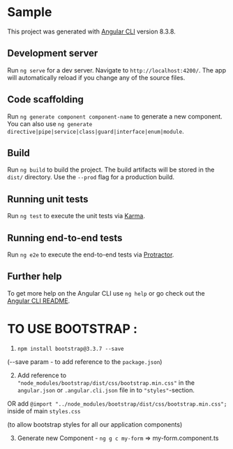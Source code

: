 # Sample

This project was generated with [Angular CLI](https://github.com/angular/angular-cli) version 8.3.8.

## Development server

Run `ng serve` for a dev server. Navigate to `http://localhost:4200/`. The app will automatically reload if you change any of the source files.

## Code scaffolding

Run `ng generate component component-name` to generate a new component. You can also use `ng generate directive|pipe|service|class|guard|interface|enum|module`.

## Build

Run `ng build` to build the project. The build artifacts will be stored in the `dist/` directory. Use the `--prod` flag for a production build.

## Running unit tests

Run `ng test` to execute the unit tests via [Karma](https://karma-runner.github.io).

## Running end-to-end tests

Run `ng e2e` to execute the end-to-end tests via [Protractor](http://www.protractortest.org/).

## Further help

To get more help on the Angular CLI use `ng help` or go check out the [Angular CLI README](https://github.com/angular/angular-cli/blob/master/README.md).

# TO USE BOOTSTRAP :

1. `npm install bootstrap@3.3.7 --save`

(--save param - to add reference to the `package.json`)

2. Add reference to `"node_modules/bootstrap/dist/css/bootstrap.min.css"` in the `angular.json` or `.angular.cli.json` file in to `"styles"`-section.

OR add `@import "../node_modules/bootstrap/dist/css/bootstrap.min.css";` inside of main `styles.css`

(to allow bootstrap styles for all our application components)

3. Generate new Component - `ng g c my-form` => my-form.component.ts


